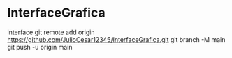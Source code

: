 # InterfaceGrafica
interface
git remote add origin https://github.com/JulioCesar12345/InterfaceGrafica.git
git branch -M main
git push -u origin main
